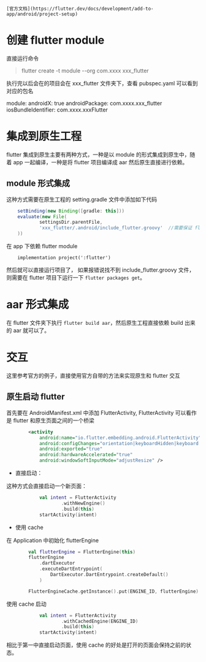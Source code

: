     [官方文档](https://flutter.dev/docs/development/add-to-app/android/project-setup)

# 创建 flutter module

直接运行命令

>  flutter create -t module --org com.xxxx xxx_flutter

执行完以后会在的项目会在 xxx_flutter 文件夹下，查看 pubspec.yaml 可以看到对应的包名

  module:
    androidX: true
    androidPackage: com.xxxx.xxx_flutter
    iosBundleIdentifier: com.xxxx.xxxFlutter

# 集成到原生工程

flutter 集成到原生主要有两种方式，一种是以 module 的形式集成到原生中，随着 app 一起编译，一种是将 flutter 项目编译成 aar 然后原生直接进行依赖。

## module 形式集成

这种方式需要在原生工程的 setting.gradle 文件中添加如下代码

```gradle
    setBinding(new Binding([gradle: this]))
    evaluate(new File(
            settingsDir.parentFile,
            'xxx_flutter/.android/include_flutter.groovy'  //需要保证 flutter 项目和 原生项目在同一个文件夹下，也可以直接使用绝对路径
    ))
```

在 app 下依赖 flutter module

```
    implementation project(':flutter')
```

然后就可以直接运行项目了， 如果报错说找不到 include_flutter.groovy 文件，则需要在 flutter 项目下运行一下 `flutter packages get`。

# aar 形式集成

在 flutter 文件夹下执行 `flutter build aar`，然后原生工程直接依赖 build 出来的 aar 就可以了。

# 交互

这里参考官方的例子，直接使用官方自带的方法来实现原生和 flutter 交互

## 原生启动 flutter

首先要在 AndroidManifest.xml 中添加 FlutterActivity, FlutterActivity 可以看作是 flutter 和原生页面之间的一个桥梁

```xml
        <activity
            android:name="io.flutter.embedding.android.FlutterActivity"
            android:configChanges="orientation|keyboardHidden|keyboard|screenSize|locale|layoutDirection|fontScale|screenLayout|density"
            android:exported="true"
            android:hardwareAccelerated="true"
            android:windowSoftInputMode="adjustResize" />
```

- 直接启动：

这种方式会直接启动一个新页面：

```kotlin
            val intent = FlutterActivity
                    .withNewEngine()
                    .build(this)
            startActivity(intent)
```

- 使用 cache

在 Application 中初始化 flutterEngine

```kotlin
        val flutterEngine = FlutterEngine(this)
        flutterEngine
            .dartExecutor
            .executeDartEntrypoint(
                DartExecutor.DartEntrypoint.createDefault()
            )

        FlutterEngineCache.getInstance().put(ENGINE_ID, flutterEngine)
```

使用 cache 启动

```kotlin
            val intent = FlutterActivity
                    .withCachedEngine(ENGINE_ID)
                    .build(this)
            startActivity(intent)
```

相比于第一中直接启动页面，使用 cache 的好处是打开的页面会保持之前的状态。
